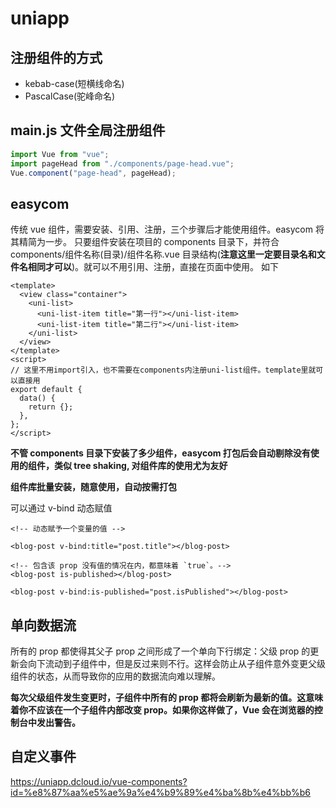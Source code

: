 # uniapp

## 注册组件的方式

- kebab-case(短横线命名)
- PascalCase(驼峰命名)

## main.js 文件全局注册组件

```js
import Vue from "vue";
import pageHead from "./components/page-head.vue";
Vue.component("page-head", pageHead);
```

## easycom

传统 vue 组件，需要安装、引用、注册，三个步骤后才能使用组件。easycom 将其精简为一步。 只要组件安装在项目的 components 目录下，并符合 components/组件名称(目录)/组件名称.vue 目录结构(**注意这里一定要目录名和文件名相同才可以**)。就可以不用引用、注册，直接在页面中使用。 如下

```vue
<template>
  <view class="container">
    <uni-list>
      <uni-list-item title="第一行"></uni-list-item>
      <uni-list-item title="第二行"></uni-list-item>
    </uni-list>
  </view>
</template>
<script>
// 这里不用import引入，也不需要在components内注册uni-list组件。template里就可以直接用
export default {
  data() {
    return {};
  },
};
</script>
```

**不管 components 目录下安装了多少组件，easycom 打包后会自动剔除没有使用的组件，类似 tree shaking, 对组件库的使用尤为友好**

**组件库批量安装，随意使用，自动按需打包**

可以通过 v-bind 动态赋值

```vue
<!-- 动态赋予一个变量的值 -->

<blog-post v-bind:title="post.title"></blog-post>

<!-- 包含该 prop 没有值的情况在内，都意味着 `true`。-->
<blog-post is-published></blog-post>

<blog-post v-bind:is-published="post.isPublished"></blog-post>
```

## 单向数据流

所有的 prop 都使得其父子 prop 之间形成了一个单向下行绑定：父级 prop 的更新会向下流动到子组件中，但是反过来则不行。这样会防止从子组件意外变更父级组件的状态，从而导致你的应用的数据流向难以理解。

**每次父级组件发生变更时，子组件中所有的 prop 都将会刷新为最新的值。这意味着你不应该在一个子组件内部改变 prop。如果你这样做了，Vue 会在浏览器的控制台中发出警告。**

## 自定义事件

<https://uniapp.dcloud.io/vue-components?id=%e8%87%aa%e5%ae%9a%e4%b9%89%e4%ba%8b%e4%bb%b6>
